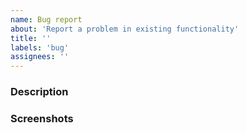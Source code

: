 ```yaml
---
name: Bug report
about: 'Report a problem in existing functionality'
title: ''
labels: 'bug'
assignees: ''
---
```


### Description


### Screenshots




